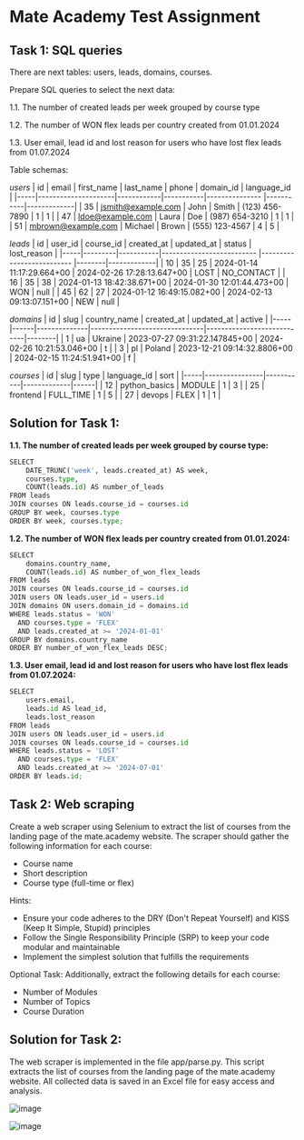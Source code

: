 # Mate Academy Test Assignment
## Task 1: SQL queries
There are next tables: users, leads, domains, courses.

Prepare SQL queries to select the next data:

1.1. The number of created leads per week grouped by course type

1.2. The number of WON flex leads per country created from 01.01.2024

1.3. User email, lead id and lost reason for users who have lost flex leads from 01.07.2024

Table schemas:

_users_
| id  | email               | first_name | last_name | phone          | domain_id | language_id |
|-----|---------------------|------------|-----------|--------------- |-----------|-------------|
| 35  | jsmith@example.com  | John       | Smith     | (123) 456-7890 | 1         | 1           |
| 47  | ldoe@example.com    | Laura      | Doe       | (987) 654-3210 | 1         | 1           |
| 51  | mbrown@example.com  | Michael    | Brown     | (555) 123-4567 | 4         | 5           |

_leads_
| id  | user_id | course_id | created_at                 | updated_at                 | status | lost_reason |
|-----|---------|-----------|--------------------------  |--------------------------  |--------|-------------|
| 10  | 35      | 25        | 2024-01-14 11:17:29.664+00 | 2024-02-26 17:28:13.647+00 | LOST   | NO_CONTACT  |
| 16  | 35      | 38        | 2024-01-13 18:42:38.671+00 | 2024-01-30 12:01:44.473+00 | WON    | null        |
| 45  | 62      | 27        | 2024-01-12 16:49:15.082+00 | 2024-02-13 09:13:07.151+00 | NEW    | null        |

_domains_
| id  | slug | country_name | created_at                    | updated_at                 | active |
|-----|------|--------------|-------------------------------|----------------------------|--------|
| 1   | ua   | Ukraine      | 2023-07-27 09:31:22.147845+00 | 2024-02-26 10:21:53.046+00 | t      |
| 3   | pl   | Poland       | 2023-12-21 09:14:32.8806+00   | 2024-02-15 11:24:51.941+00 | f      |

_courses_
| id  | slug           | type      | language_id | sort |
|-----|----------------|-----------|-------------|------|
| 12  | python_basics  | MODULE    | 1           | 3    |
| 25  | frontend       | FULL_TIME | 1           | 5    |
| 27  | devops         | FLEX      | 1           | 1    |

## Solution for Task 1:
**1.1. The number of created leads per week grouped by course type:**
```python
SELECT 
    DATE_TRUNC('week', leads.created_at) AS week,
    courses.type,
    COUNT(leads.id) AS number_of_leads
FROM leads
JOIN courses ON leads.course_id = courses.id
GROUP BY week, courses.type
ORDER BY week, courses.type;
```

**1.2. The number of WON flex leads per country created from 01.01.2024:**
```python
SELECT 
    domains.country_name,
    COUNT(leads.id) AS number_of_won_flex_leads
FROM leads
JOIN courses ON leads.course_id = courses.id
JOIN users ON leads.user_id = users.id
JOIN domains ON users.domain_id = domains.id
WHERE leads.status = 'WON'
  AND courses.type = 'FLEX'
  AND leads.created_at >= '2024-01-01'
GROUP BY domains.country_name
ORDER BY number_of_won_flex_leads DESC;
```

**1.3. User email, lead id and lost reason for users who have lost flex leads from 01.07.2024:**
```python
SELECT 
    users.email,
    leads.id AS lead_id,
    leads.lost_reason
FROM leads
JOIN users ON leads.user_id = users.id
JOIN courses ON leads.course_id = courses.id
WHERE leads.status = 'LOST'
  AND courses.type = 'FLEX'
  AND leads.created_at >= '2024-07-01'
ORDER BY leads.id;
```

## Task 2: Web scraping 
Create a web scraper using Selenium to extract the list of courses from the landing page of the mate.academy website. The scraper should gather the following information for each course:
* Course name
* Short description
* Course type (full-time or flex)

Hints:
* Ensure your code adheres to the DRY (Don't Repeat Yourself) and KISS (Keep It Simple, Stupid) principles
* Follow the Single Responsibility Principle (SRP) to keep your code modular and maintainable
* Implement the simplest solution that fulfills the requirements

Optional Task:
Additionally, extract the following details for each course:
* Number of Modules
* Number of Topics
* Course Duration

## Solution for Task 2:
The web scraper is implemented in the file app/parse.py. This script extracts the list of courses from the landing page of the mate.academy website. All collected data is saved in an Excel file for easy access and analysis.

![image](https://github.com/user-attachments/assets/ed9c1089-ad9d-40e8-a810-cf069fd85cc8)

![image](https://github.com/user-attachments/assets/1c467765-c6cc-4c87-a131-d9653992777b)

